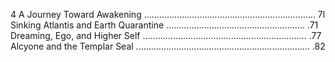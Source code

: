4 A Journey Toward Awakening .................................................................... 7l                                                 
                   Sinking Atlantis and Earth Quarantine  ....................................................... .71                                            
                   Dreaming, Ego, and Higher Self ................................................................. .77                                                               
                   Alcyone and the Templar Seal  ..................................................................... .82